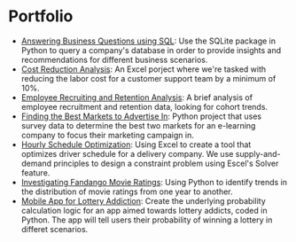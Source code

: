 # Portfolio

- [Answering Business Questions using SQL](https://github.com/capvkd/portfolio/tree/master/Answering%20Business%20Questions%20using%20SQL): Use the SQLite package in Python to query a company's database in order to provide insights and recommendations for different business scenarios. 
- [Cost Reduction Analysis](https://github.com/capvkd/portfolio/tree/master/Cost%20Reduction%20Analysis): An Excel porject where we're tasked with reducing the labor cost for a customer support team by a minimum of 10%.
- [Employee Recruiting and Retention Analysis](https://github.com/capvkd/portfolio/tree/master/Employee%20Recruiting%20and%20Retention%20Analysis): A brief analysis of employee recruitment and retention data, looking for cohort trends.
- [Finding the Best Markets to Advertise In](https://github.com/capvkd/portfolio/tree/master/Finding%20the%20Best%20Markets%20to%20Advertise%20In): Python project that uses survey data to determine the best two markets for an e-learning company to focus their marketing campaign in.
- [Hourly Schedule Optimization](https://github.com/capvkd/portfolio/tree/master/Hourly%20Schedule%20Optimization): Using Excel to create a tool that optimizes driver schedule for a delivery company. We use supply-and-demand principles to design a constraint problem using Escel's Solver feature.
- [Investigating Fandango Movie Ratings](https://github.com/capvkd/portfolio/tree/master/Investigating%20Fandango%20Movie%20Ratings): Using Python to identify trends in the distribution of movie ratings from one year to another.
- [Mobile App for Lottery Addiction](https://github.com/capvkd/portfolio/tree/master/Mobile%20App%20for%20Lottery%20Addiction): Create the underlying probability calculation logic for an app aimed towards lottery addicts, coded in Python. The app will tell users their probability of winning a lottery in differet scenarios.
